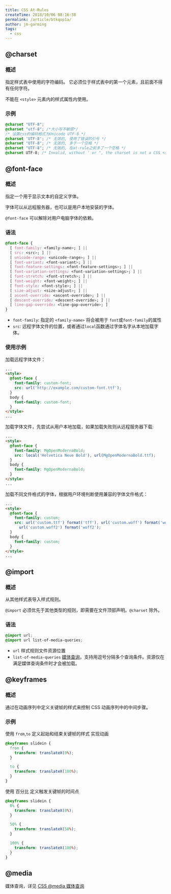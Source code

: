 ```yaml
---
title: CSS At-Rules
createTime: 2018/10/06 08:16:38
permalink: /article/btkqop1a/
author: jm-garming
tags:
  - css
---
```


## @charset

### 概述

指定样式表中使用的字符编码。 它必须位于样式表中的第一个元素，且前面不得有任何字符。

不能在 `<style>` 元素内的样式属性内使用。

### 示例

```css
@charset "UTF-8";
@charset "utf-8"; /*大小写不敏感*/
/* 设置css的编码格式为Unicode UTF-8 */
@charset 'UTF-8'; /* 无效的, 使用了错误的引号 */
@charset "UTF-8"; /* 无效的, 多于一个空格 */
@charset "UTF-8"; /* 无效的, 在at-rule之前多了一个空格 */
@charset UTF-8; /* Invalid, without ' or ", the charset is not a CSS <string> */
```

## @font-face

### 概述

指定一个用于显示文本的自定义字体。

字体可以从远程服务器，也可以是用户本地安装的字体。

`@font-face` 可以解除对用户电脑字体的依赖。

### 语法

```css
@font-face {
  [ font-family: <family-name>; ] ||
  [ src: <src>; ] ||
  [ unicode-range: <unicode-range>; ] ||
  [ font-variant: <font-variant>; ] ||
  [ font-feature-settings: <font-feature-settings>; ] ||
  [ font-variation-settings: <font-variation-settings>; ] ||
  [ font-stretch: <font-stretch>; ] ||
  [ font-weight: <font-weight>; ] ||
  [ font-style: <font-style>; ] ||
  [ size-adjust: <size-adjust>; ] ||
  [ ascent-override: <ascent-override>; ] ||
  [ descent-override: <descent-override>; ] ||
  [ line-gap-override: <line-gap-override>; ]
}
```

- `font-family`: 指定的 `<family-name>` 将会被用于 `font`或`font-family`的属性
- `src`: 远程字体文件的位置，或者通过`local`函数通过字体名字从本地加载字体。

### 使用示例

加载远程字体文件：

```html
...
<style>
  @font-face {
    font-family: custom-font;
    src: url('http://example.com/custom-font.ttf');
  }
  body {
    font-family: custom-font;
  }
</style>
...
```

加载字体文件，先尝试从用户本地加载，如果加载失败则从远程服务器下载:

```html
...
<style>
  @font-face {
    font-family: MgOpenModernaBold;
    src: local('Helvetica Neue Bold'), url(MgOpenModernaBold.ttf);
  }
  body {
    font-family: MgOpenModernaBold;
  }
</style>
...
```

加载不同文件格式的字体，根据用户环境判断使用兼容的字体文件格式：

```html
...
<style>
  @font-face {
    font-family: custom;
    src: url('custom.ttf') format('tff'), url('custom.woff') format('woff'),
      url('custom.woff2') format('woff2');
  }
  body {
    font-family: custom;
  }
</style>
...
```

## @import

### 概述

从其他样式表导入样式规则。

`@import` 必须优先于其他类型的规则，即需要在文件顶部声明。`@charset` 除外。

### 语法

```css
@import url;
@import url list-of-media-queries;
```

- `url` 样式规则文件资源位置
- `list-of-media-queries` [媒体查询](https://developer.mozilla.org/en-US/docs/Web/CSS/Media_Queries/Using_media_queries)，支持用逗号分隔多个查询条件。资源仅在满足媒体查询条件时才会被加载。

## @keyframes

### 概述

通过在动画序列中定义关键帧的样式来控制 CSS 动画序列中的中间步骤。

### 示例

使用 `from`,`to` 定义起始和结束关键帧的样式 实现动画

```css
@keyframes slidein {
  from {
    transform: translateX(0%);
  }

  to {
    transform: translateX(100%);
  }
}
```

使用 百分比 定义触发关键帧的时间点

```css
@keyframes slidein {
  0% {
    transform: translateX(0%);
  }

  50% {
    transform: translateX(50%);
  }

  100% {
    transform: translateX(100%);
  }
}
```

## @media

媒体查询，详见 [CSS @media 媒体查询](/post/fe5ruia1/)
